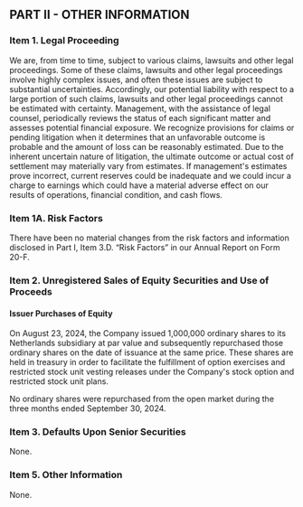 ## PART II - OTHER INFORMATION

### Item 1. Legal Proceeding

We are, from time to time, subject to various claims, lawsuits and other legal proceedings. Some of these claims, lawsuits and other legal proceedings involve highly complex issues, and often these issues are subject to substantial uncertainties. Accordingly, our potential liability with respect to a large portion of such claims, lawsuits and other legal proceedings cannot be estimated with certainty. Management, with the assistance of legal counsel, periodically reviews the status of each significant matter and assesses potential financial exposure. We recognize provisions for claims or pending litigation when it determines that an unfavorable outcome is probable and the amount of loss can be reasonably estimated. Due to the inherent uncertain nature of litigation, the ultimate outcome or actual cost of settlement may materially vary from estimates. If management's estimates prove incorrect, current reserves could be inadequate and we could incur a charge to earnings which could have a material adverse effect on our results of operations, financial condition, and cash flows.

### Item 1A. Risk Factors

There have been no material changes from the risk factors and information disclosed in Part I, Item 3.D. “Risk Factors” in our Annual Report on Form 20-F.

### Item 2. Unregistered Sales of Equity Securities and Use of Proceeds

#### Issuer Purchases of Equity

On August 23, 2024, the Company issued 1,000,000 ordinary shares to its Netherlands subsidiary at par value and subsequently repurchased those ordinary shares on the date of issuance at the same price. These shares are held in treasury in order to facilitate the fulfillment of option exercises and restricted stock unit vesting releases under the Company's stock option and restricted stock unit plans.

No ordinary shares were repurchased from the open market during the three months ended September 30, 2024.

### Item 3. Defaults Upon Senior Securities

None.

### Item 5. Other Information

None.